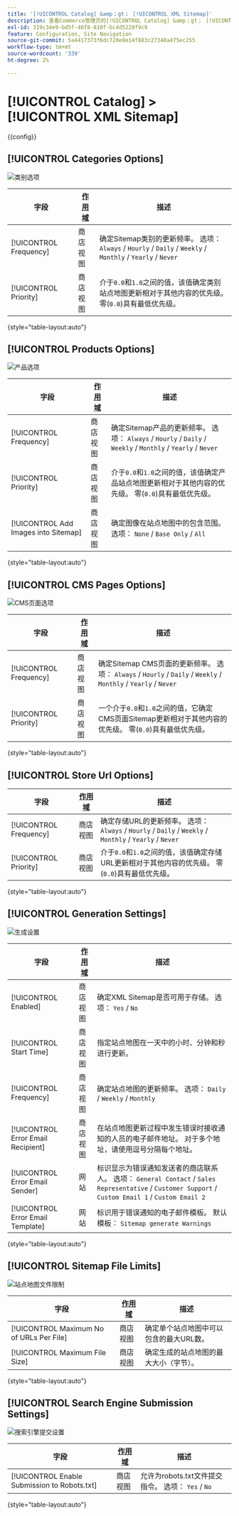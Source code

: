```yaml
---
title: '[!UICONTROL Catalog] &amp；gt； [!UICONTROL XML Sitemap]'
description: 查看Commerce管理员的[!UICONTROL Catalog] &amp；gt； [!UICONTROL XML Sitemap]页面上的配置设置。
exl-id: 319c34e9-bd5f-46f8-810f-bc4d5228f9c9
feature: Configuration, Site Navigation
source-git-commit: 5a4417373f6dc720e8e14f883c27348a475ec255
workflow-type: tm+mt
source-wordcount: '339'
ht-degree: 2%

---
```


# [!UICONTROL Catalog] > [!UICONTROL XML Sitemap]

{{config}}

## [!UICONTROL Categories Options]

![类别选项](./assets/xml-sitemap-categories-options.png)<!-- zoom -->

<!-- [Categories Options](https://experienceleague.adobe.com/zh-hans/docs/commerce-admin/marketing/seo/sitemap-xml) -->

| 字段 | [作用域](../../getting-started/websites-stores-views.md#scope-settings) | 描述 |
|--- |--- |--- |
| [!UICONTROL Frequency] | 商店视图 | 确定Sitemap类别的更新频率。 选项： `Always` / `Hourly` / `Daily` / `Weekly` / `Monthly` / `Yearly` / `Never` |
| [!UICONTROL Priority] | 商店视图 | 介于`0.0`和`1.0`之间的值，该值确定类别站点地图更新相对于其他内容的优先级。 零(`0.0`)具有最低优先级。 |

{style="table-layout:auto"}

## [!UICONTROL Products Options]

![产品选项](./assets/xml-sitemap-products-options.png)<!-- zoom -->

<!-- [Products Options](https://experienceleague.adobe.com/zh-hans/docs/commerce-admin/marketing/seo/sitemap-xml) -->

| 字段 | [作用域](../../getting-started/websites-stores-views.md#scope-settings) | 描述 |
|--- |--- |--- |
| [!UICONTROL Frequency] | 商店视图 | 确定Sitemap产品的更新频率。 选项： `Always` / `Hourly` / `Daily` / `Weekly` / `Monthly` / `Yearly` / `Never` |
| [!UICONTROL Priority] | 商店视图 | 介于`0.0`和`1.0`之间的值，该值确定产品站点地图更新相对于其他内容的优先级。 零(`0.0`)具有最低优先级。 |
| [!UICONTROL Add Images into Sitemap] | 商店视图 | 确定图像在站点地图中的包含范围。 选项： `None` / `Base Only` / `All` |

{style="table-layout:auto"}

## [!UICONTROL CMS Pages Options]

![CMS页面选项](./assets/xml-sitemap-cms-pages-options.png)<!-- zoom -->

<!-- [CMS Pages Options](https://experienceleague.adobe.com/zh-hans/docs/commerce-admin/marketing/seo/sitemap-xml) -->

| 字段 | [作用域](../../getting-started/websites-stores-views.md#scope-settings) | 描述 |
|--- |--- |--- |
| [!UICONTROL Frequency] | 商店视图 | 确定Sitemap CMS页面的更新频率。 选项： `Always` / `Hourly` / `Daily` / `Weekly` / `Monthly` / `Yearly` / `Never` |
| [!UICONTROL Priority] | 商店视图 | 一个介于`0.0`和`1.0`之间的值，它确定CMS页面Sitemap更新相对于其他内容的优先级。 零(`0.0`)具有最低优先级。 |

{style="table-layout:auto"}

## [!UICONTROL Store Url Options]

| 字段 | [作用域](../../getting-started/websites-stores-views.md#scope-settings) | 描述 |
|--- |--- |--- |
| [!UICONTROL Frequency] | 商店视图 | 确定存储URL的更新频率。 选项： `Always` / `Hourly` / `Daily` / `Weekly` / `Monthly` / `Yearly` / `Never` |
| [!UICONTROL Priority] | 商店视图 | 介于`0.0`和`1.0`之间的值，该值确定存储URL更新相对于其他内容的优先级。 零(`0.0`)具有最低优先级。 |

{style="table-layout:auto"}

## [!UICONTROL Generation Settings]

![生成设置](./assets/xml-sitemap-generation-settings.png)<!-- zoom -->

<!-- [Generation Settings](https://experienceleague.adobe.com/zh-hans/docs/commerce-admin/marketing/seo/sitemap-xml) -->

| 字段 | [作用域](../../getting-started/websites-stores-views.md#scope-settings) | 描述 |
|--- |--- |--- |
| [!UICONTROL Enabled] | 商店视图 | 确定XML Sitemap是否可用于存储。 选项： `Yes` / `No` |
| [!UICONTROL Start Time] | 商店视图 | 指定站点地图在一天中的小时、分钟和秒进行更新。 |
| [!UICONTROL Frequency] | 商店视图 | 确定站点地图的更新频率。 选项： `Daily` / `Weekly` / `Monthly` |
| [!UICONTROL Error Email Recipient] | 商店视图 | 在站点地图更新过程中发生错误时接收通知的人员的电子邮件地址。 对于多个地址，请使用逗号分隔每个地址。 |
| [!UICONTROL Error Email Sender] | 网站 | 标识显示为错误通知发送者的商店联系人。 选项： `General Contact` / `Sales Representative` / `Customer Support` / `Custom Email 1` / `Custom Email 2` |
| [!UICONTROL Error Email Template] | 网站 | 标识用于错误通知的电子邮件模板。 默认模板： `Sitemap generate Warnings` |

{style="table-layout:auto"}

## [!UICONTROL Sitemap File Limits]

![站点地图文件限制](./assets/xml-sitemap-sitemap-file-limits.png)<!-- zoom -->

<!-- [Sitemap File Limits](https://experienceleague.adobe.com/zh-hans/docs/commerce-admin/marketing/seo/sitemap-xml) -->

| 字段 | [作用域](../../getting-started/websites-stores-views.md#scope-settings) | 描述 |
|--- |--- |--- |
| [!UICONTROL Maximum No of URLs Per File] | 商店视图 | 确定单个站点地图中可以包含的最大URL数。 |
| [!UICONTROL Maximum File Size] | 商店视图 | 确定生成的站点地图的最大大小（字节）。 |

{style="table-layout:auto"}

## [!UICONTROL Search Engine Submission Settings]

![搜索引擎提交设置](./assets/xml-sitemap-search-engine-submission-settings.png)<!-- zoom -->

<!-- [Search Engine Submission Settings](https://experienceleague.adobe.com/zh-hans/docs/commerce-admin/marketing/seo/sitemap-xml) -->

| 字段 | [作用域](../../getting-started/websites-stores-views.md#scope-settings) | 描述 |
|--- |--- |--- |
| [!UICONTROL Enable Submission to Robots.txt] | 商店视图 | 允许为robots.txt文件提交指令。 选项： `Yes` / `No` |

{style="table-layout:auto"}

